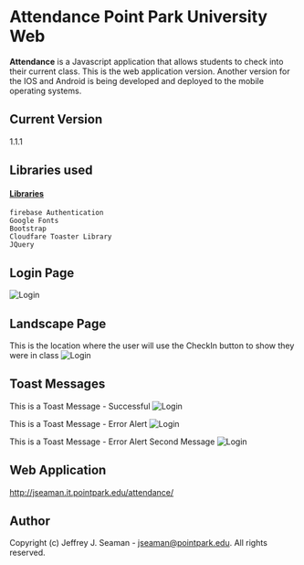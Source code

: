 # Attendance Point Park University Web
**Attendance** is a Javascript application that allows students to check into their current class. This is the web application version. Another version for the IOS and Android is being developed and deployed to the mobile operating systems.

## Current Version
1.1.1

## Libraries used

#### [Libraries](http://nuget.org/packages/toastr)
```
firebase Authentication
Google Fonts
Bootstrap 
Cloudfare Toaster Library
JQuery
```
## Login Page
![Login](https://github.com/jeffreyjseamanppu/AttendancePPUWeb/blob/master/img/img_login.png)

## Landscape Page
This is the location where the user will use the CheckIn button to show they were in class
![Login](https://github.com/jeffreyjseamanppu/AttendancePPUWeb/blob/master/img/img_landingpage.png)

## Toast Messages
This is a Toast Message - Successful
![Login](https://github.com/jeffreyjseamanppu/AttendancePPUWeb/blob/master/img/img_success.png)

This is a Toast Message - Error Alert
![Login](https://github.com/jeffreyjseamanppu/AttendancePPUWeb/blob/master/img/img_error.png)

This is a Toast Message - Error Alert Second Message
![Login](https://github.com/jeffreyjseamanppu/AttendancePPUWeb/blob/master/img/img_error2.png)

## Web Application 
http://jseaman.it.pointpark.edu/attendance/

## Author
Copyright (c) Jeffrey J. Seaman - jseaman@pointpark.edu. All rights reserved.
